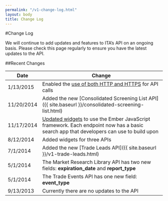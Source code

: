```yaml
---
permalink: "/v1-change-log.html"
layout: body
title: Change Log
---
```


#Change Log

We will continue to add updates and features to ITA’s API on an ongoing basis.  Please check this page regularly to ensure you have the latest updates to the API.

##Recent Changes

| Date            | Change                                                     |
| --------------- | --------------------------------------------------------------- |
|1/13/2015        | Enabled the [use of both HTTP and HTTPS](https://github.com/InternationalTradeAdministration/developerportal/wiki/You-Can-Now-Use-HTTPS-for-Your-Calls) for API calls |
|11/20/2014       | Added the new [Consolidated Screening List API]({{ site.baseurl }}/consolidated-screening-list.html)
|11/17/2014       | [Updated widgets](demo-search-apps.html) to use the Ember JavaScript framework.  Each endpoint now has a basic search app that developers can use to build upon | 
| 8/12/2014       | Added widgets for three APIs
| 7/1/2014        | Added the new [Trade Leads API]({{ site.baseurl }}/v1-trade-leads.html)
| 5/1/2014        | The Market Research Library API has two new fields: **expiration_date** and **report_type** |
| 5/1/2014        | The Trade Events API has one new field:  **event_type** |
| 9/13/2013       | Currently there are no updates to the API                 |















